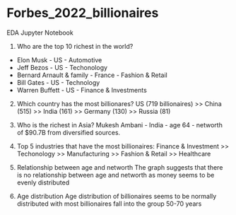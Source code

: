 # Forbes_2022_billionaires
EDA Jupyter Notebook

1. Who are the top 10 richest in the world?
- Elon Musk - US - Automotive
- Jeff Bezos - US - Techonology
- Bernard Arnault & family - France - Fashion & Retail
- Bill Gates - US - Technology
- Warren Buffett - US - Finance & Investments

2. Which country has the most billionares?
US (719 billionaires) >> China (515) >> India (161) >> Germany (130) >> Russia (81)

3. Who is the richest in Asia?
Mukesh Ambani - India - age 64 - networth of $90.7B from diversified sources.

4. Top 5 industries that have the most billionaires:
Finance & Investment >> Techonology >> Manufacturing >> Fashion & Retail >> Healthcare

5. Relationship between age and networth
The graph suggests that there is no relationship between age and networth as money seems to be evenly distributed

6. Age distribution
Age distribution of billionaires seems to be normally distributed with most billionaires fall into the group 50-70 years
